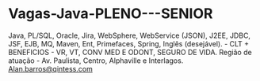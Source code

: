 # Vagas-Java-PLENO---SENIOR
Java, PL/SQL, Oracle, Jira, WebSphere, WebService (JSON), J2EE, JDBC, JSF, EJB, MQ, Maven, Ent, Primefaces, Spring, Inglês (desejável). - 
CLT + BENEFICIOS - VR, VT, CONV MED E ODONT, SEGURO DE VIDA. 
Região de atuação - Av. Paulista, Centro, Alphaville e Interlagos.  Alan.barros@qintess.com
